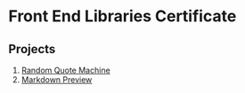 # **Front End Libraries Certificate**

## **Projects**
1. [Random Quote Machine](./quote-machine)
2. [Markdown Preview](./markdown-preview/)